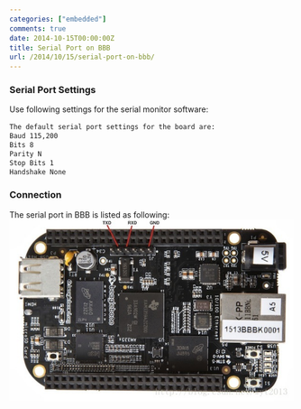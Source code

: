 ```yaml
---
categories: ["embedded"]
comments: true
date: 2014-10-15T00:00:00Z
title: Serial Port on BBB
url: /2014/10/15/serial-port-on-bbb/
---
```


### Serial Port Settings
Use following settings for the serial monitor software:    

```
The default serial port settings for the board are:
Baud 115,200
Bits 8
Parity N
Stop Bits 1
Handshake None

```
### Connection
The serial port in BBB is listed as following:    
![/images/BBBSerial.jpg](/images/BBBSerial.jpg)    


